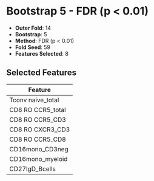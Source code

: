 # Bootstrap 5 - FDR (p < 0.01)

- **Outer Fold**: 14
- **Bootstrap**: 5
- **Method**: FDR (p < 0.01)
- **Fold Seed**: 59
- **Features Selected**: 8

## Selected Features

| Feature |
|---------|
| Tconv naive_total |
| CD8 RO CCR5_total |
| CD8 RO CCR5_CD3 |
| CD8 RO CXCR3_CD3 |
| CD8 RO CCR5_CD8 |
| CD16mono_CD3neg |
| CD16mono_myeloid |
| CD27IgD_Bcells |
